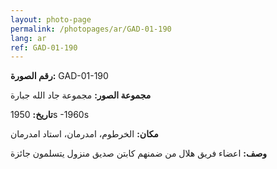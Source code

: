 ```yaml
---
layout: photo-page
permalink: /photopages/ar/GAD-01-190
lang: ar
ref: GAD-01-190
---
```


**رقم الصورة:** GAD-01-190

**مجموعة الصور:** مجموعة جاد الله جبارة

**تاريخ:** 1950s -1960s

**مكان:** الخرطوم، امدرمان، استاد امدرمان

**وصف:**  اعضاء فريق هلال من ضمنهم كابتن صديق منزول يتسلمون جائزة
